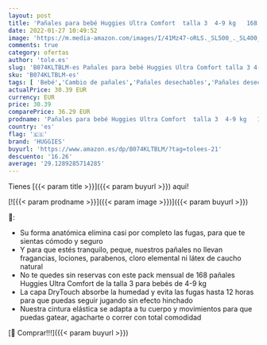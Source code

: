 ```yaml
---
layout: post
title: 'Pañales para bebé Huggies Ultra Comfort  talla 3  4-9 kg   168 unidades'
date: 2022-01-27 10:49:52
image: 'https://m.media-amazon.com/images/I/41Mz47-oRLS._SL500_._SL400_.jpg'
comments: true
category: ofertas
author: 'tole.es'
slug: 'B074KLTBLM-es Pañales para bebé Huggies Ultra Comfort talla 3 4-9 kg 168...'
sku: 'B074KLTBLM-es'
tags: [ 'Bebé','Cambio de pañales','Pañales desechables','Pañales desechables para bebés','Pañales para bebé','bebé','huggies','pañales', ]
actualPrice: 30.39 EUR
currency: EUR
price: 30.39
comparePrice: 36.29 EUR
prodname: 'Pañales para bebé Huggies Ultra Comfort  talla 3  4-9 kg   168 unidades'
country: 'es'
flag: '🇪🇸'
brand: 'HUGGIES'
buyurl: 'https://www.amazon.es/dp/B074KLTBLM/?tag=tolees-21'
descuento: '16.26'
average: '29.1289285714285'
---
```


Tienes [{{< param title >}}]({{< param buyurl >}}) aqui!

[![{{< param prodname >}}]({{< param image >}})]({{< param buyurl >}})

🔎:

- Su forma anatómica elimina casi por completo las fugas, para que te sientas cómodo y seguro
- Y para que estés tranquilo, peque, nuestros pañales no llevan fragancias, lociones, parabenos, cloro elemental ni látex de caucho natural
- No te quedes sin reservas con este pack mensual de 168 pañales Huggies Ultra Comfort de la talla 3 para bebés de 4-9 kg
- La capa DryTouch absorbe la humedad y evita las fugas hasta 12 horas para que puedas seguir jugando sin efecto hinchado
- Nuestra cintura elástica se adapta a tu cuerpo y movimientos para que puedas gatear, agacharte o correr con total comodidad

[🛒 Comprar!!!]({{< param buyurl >}})
